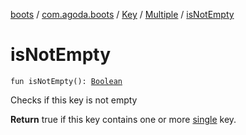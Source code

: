 [boots](../../../index.md) / [com.agoda.boots](../../index.md) / [Key](../index.md) / [Multiple](index.md) / [isNotEmpty](./is-not-empty.md)

# isNotEmpty

`fun isNotEmpty(): `[`Boolean`](https://kotlinlang.org/api/latest/jvm/stdlib/kotlin/-boolean/index.html)

Checks if this key is not empty

**Return**
true if this key contains one or more [single](../-single/index.md) key.

